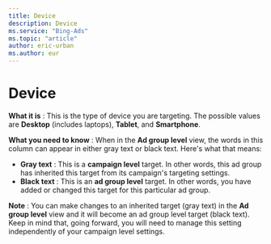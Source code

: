 ```yaml
---
title: Device
description: Device
ms.service: "Bing-Ads"
ms.topic: "article"
author: eric-urban
ms.author: eur
---
```


# Device

**What it is** : This is the type of device you are targeting. The possible values are **Desktop** (includes laptops), **Tablet**, and **Smartphone**.

**What you need to know** : When in the **Ad group level** view, the words in this column can appear in either gray text or black text. Here's what that means:
- **Gray text** : This is a **campaign level** target. In other words, this ad group has inherited this target from its campaign's targeting settings.
- **Black text** : This is an **ad group level** target. In other words, you have added or changed this target for this particular ad group.

**Note** : You can make changes to an inherited target (gray text) in the **Ad group level** view and it will become an ad group level target (black text). Keep in mind that, going forward, you will need to manage this setting independently of your campaign level settings.


